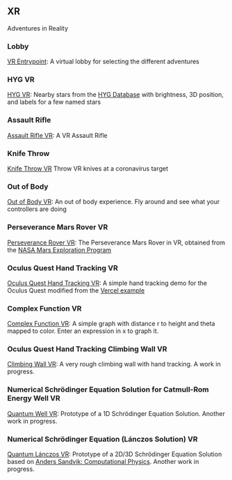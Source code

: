 ## XR

Adventures in Reality

### Lobby

[VR Entrypoint](vrlobby.html): A virtual lobby for selecting the different adventures

### HYG VR

[HYG VR](hygvr.html): Nearby stars from the [HYG Database](http://www.astronexus.com/hyg) with brightness, 3D position, and labels for a few named stars


### Assault Rifle

[Assault Rifle VR](assault.html): A VR Assault Rifle

### Knife Throw

[Knife Throw VR](knifethrow.html) Throw VR knives at a coronavirus target

### Out of Body

[Out of Body VR](thumbstickoob.html): An out of body experience. Fly around and see what your controllers are doing

### Perseverance Mars Rover VR

[Perseverance Rover VR](perseverance.html): The Perseverance Mars Rover in VR, obtained from the [NASA Mars Exploration Program](https://mars.nasa.gov/resources/24584/curiosity-rover-3d-model/)

### Oculus Quest Hand Tracking VR

[Oculus Quest Hand Tracking VR](hands.html): A simple hand tracking demo for the Oculus Quest modified from the [Vercel example](https://webxr-handtracking.vercel.app/basic.html)

### Complex Function VR

[Complex Function VR](vrcomplex.html): A simple graph with distance r to height and  theta mapped to color. Enter an expression in x to graph it.

### Oculus Quest Hand Tracking Climbing Wall VR

[Climbing Wall VR](climb.html): A very rough climbing wall with hand tracking. A work in progress.

### Numerical Schrödinger Equation Solution for Catmull-Rom Energy Well VR

[Quantum Well VR](quantumwell.html): Prototype of a 1D Schrödinger Equation Solution. Another work in progress.

### Numerical Schrödinger Equation (Lánczos Solution) VR

[Quantum Lánczos VR](lanczosvr.html): Prototype of a 2D/3D Schrödinger Equation Solution based on [Anders Sandvik: Computational Physics](http://physics.bu.edu/py502/). Another work in progress.

